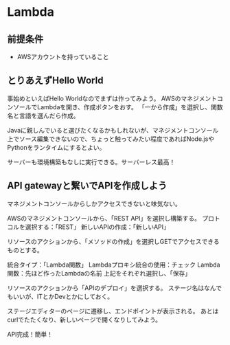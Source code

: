# Lambda

## 前提条件
- AWSアカウントを持っていること

## とりあえずHello World
事始めといえばHello Worldなのでまずは作ってみよう。
AWSのマネジメントコンソールでLambdaを開き、作成ボタンをおす。
「一から作成」を選択し、関数名と言語を選んだら作成。

Javaに親しんでいると選びたくなるかもしれないが、マネジメントコンソール上でソース編集できないので、ちょっと触ってみたい程度であればNode.jsやPythonをランタイムにするとよい。

サーバーも環境構築もなしに実行できる。サーバーレス最高！

## API gatewayと繋いでAPIを作成しよう
マネジメントコンソールからしかアクセスできないと味気ない。

AWSのマネジメントコンソールから、「REST API」を選択し構築する。
プロトコルを選択する：「REST」
新しいAPIの作成：「新しいAPI」

リソースのアクションから、「メソッドの作成」を選択しGETでアクセスできるものとする。

統合タイプ：「Lambda関数」
Lambdaプロキシ統合の使用：チェック
Lambda関数：先ほど作ったLambdaの名前
上記をそれぞれ選択し、「保存」

リソースのアクションから「APIのデプロイ」を選択する。
ステージ名はなんでもいいが、ITとかDevとかにしておく。

ステージエディターのページに遷移し、エンドポイントが表示される。
あとはcurlでたたくなり、新しいページで開くなりしてみよう。

API完成！簡単！